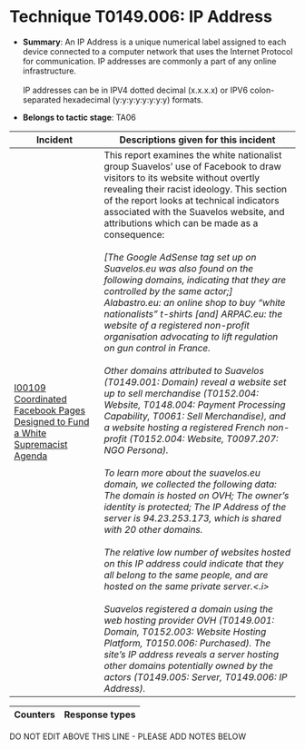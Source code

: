 # Technique T0149.006: IP Address

* **Summary**: An IP Address is a unique numerical label assigned to each device connected to a computer network that uses the Internet Protocol for communication. IP addresses are commonly a part of any online infrastructure.<br><br>IP addresses can be in IPV4 dotted decimal (x.x.x.x) or IPV6 colon-separated hexadecimal (y:y:y:y:y:y:y:y) formats. 

* **Belongs to tactic stage**: TA06


| Incident | Descriptions given for this incident |
| -------- | -------------------- |
| [I00109 Coordinated Facebook Pages Designed to Fund a White Supremacist Agenda](../../generated_pages/incidents/I00109.md) | This report examines the white nationalist group Suavelos’ use of Facebook to draw visitors to its website without overtly revealing their racist ideology. This section of the report looks at technical indicators associated with the Suavelos website, and attributions which can be made as a consequence:<i><br><br>[The Google AdSense tag set up on Suavelos.eu was also found on the following domains, indicating that they are controlled by the same actor;] Alabastro.eu: an online shop to buy “white nationalists” t-shirts [and] ARPAC.eu: the website of a registered non-profit organisation advocating to lift regulation on gun control in France.<br><br>Other domains attributed to Suavelos (T0149.001: Domain) reveal a website set up to sell merchandise (T0152.004: Website, T0148.004: Payment Processing Capability, T0061: Sell Merchandise), and a website hosting a registered French non-profit (T0152.004: Website, T0097.207: NGO Persona).<br><br>To learn more about the suavelos.eu domain, we collected the following data: The domain is hosted on OVH; The owner’s identity is protected; The IP Address of the server is 94.23.253.173, which is shared with 20 other domains. <br><br>The relative low number of websites hosted on this IP address could indicate that they all belong to the same people, and are hosted on the same private server.<.i><br><br>Suavelos registered a domain using the web hosting provider OVH (T0149.001: Domain, T0152.003: Website Hosting Platform, T0150.006: Purchased). The site’s IP address reveals a server hosting other domains potentially owned by the actors (T0149.005: Server, T0149.006: IP Address). |



| Counters | Response types |
| -------- | -------------- |


DO NOT EDIT ABOVE THIS LINE - PLEASE ADD NOTES BELOW